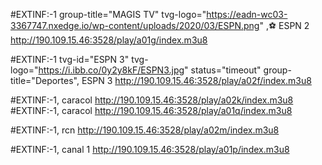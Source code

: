

#EXTINF:-1 group-title="MAGIS TV" tvg-logo="https://eadn-wc03-3367747.nxedge.io/wp-content/uploads/2020/03/ESPN.png" ,⚽ ESPN 2
http://190.109.15.46:3528/play/a01g/index.m3u8


#EXTINF:-1 tvg-id="ESPN 3" tvg-logo="https://i.ibb.co/0y2y8kF/ESPN3.jpg" status="timeout" group-title="Deportes", ESPN 3
http://190.109.15.46:3528/play/a02f/index.m3u8

#EXTINF:-1, caracol
http://190.109.15.46:3528/play/a02k/index.m3u8
#EXTINF:-1, caracol
http://190.109.15.46:3528/play/a01q/index.m3u8


#EXTINF:-1, rcn
http://190.109.15.46:3528/play/a02m/index.m3u8


#EXTINF:-1, canal 1
http://190.109.15.46:3528/play/a01p/index.m3u8









